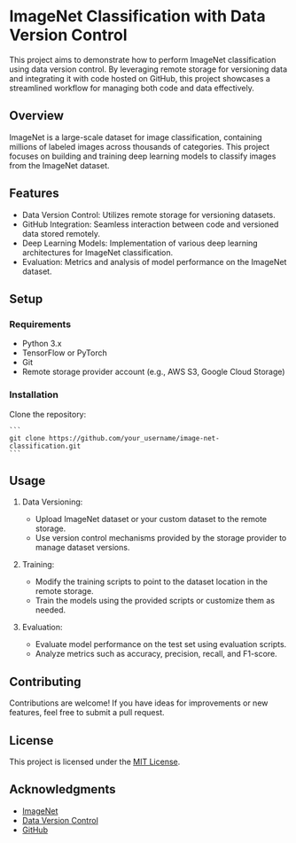# ImageNet Classification with Data Version Control

This project aims to demonstrate how to perform ImageNet classification using data version control. By leveraging remote storage for versioning data and integrating it with code hosted on GitHub, this project showcases a streamlined workflow for managing both code and data effectively.

## Overview

ImageNet is a large-scale dataset for image classification, containing millions of labeled images across thousands of categories. This project focuses on building and training deep learning models to classify images from the ImageNet dataset.

## Features

- Data Version Control: Utilizes remote storage for versioning datasets.
- GitHub Integration: Seamless interaction between code and versioned data stored remotely.
- Deep Learning Models: Implementation of various deep learning architectures for ImageNet classification.
- Evaluation: Metrics and analysis of model performance on the ImageNet dataset.

## Setup

### Requirements

- Python 3.x
- TensorFlow or PyTorch
- Git
- Remote storage provider account (e.g., AWS S3, Google Cloud Storage)

### Installation

Clone the repository:

    ```
    git clone https://github.com/your_username/image-net-classification.git
    ```


## Usage

1. Data Versioning:
   - Upload ImageNet dataset or your custom dataset to the remote storage.
   - Use version control mechanisms provided by the storage provider to manage dataset versions.

2. Training:
   - Modify the training scripts to point to the dataset location in the remote storage.
   - Train the models using the provided scripts or customize them as needed.

3. Evaluation:
   - Evaluate model performance on the test set using evaluation scripts.
   - Analyze metrics such as accuracy, precision, recall, and F1-score.

## Contributing

Contributions are welcome! If you have ideas for improvements or new features, feel free to submit a pull request.

## License

This project is licensed under the [MIT License](LICENSE).

## Acknowledgments

- [ImageNet](http://www.image-net.org/)
- [Data Version Control](https://dvc.org/)
- [GitHub](https://github.com/)

